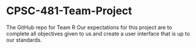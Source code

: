 # CPSC-481-Team-Project
The GitHub repo for Team R
Our expectations for this project are to complete all objectives given to us and create a user interface that is up to our standards.
